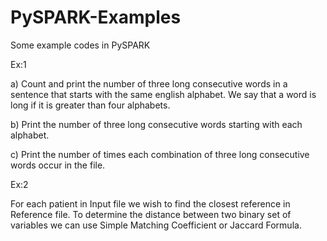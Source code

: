 # PySPARK-Examples
Some example codes in PySPARK

Ex:1

a) Count and print the number of three long consecutive words in a sentence that starts with the same english alphabet. We
say that a word is long if it is greater than four alphabets.

b) Print the number of three long consecutive words starting with each alphabet.

c) Print the number of times each combination of three long consecutive words occur in the file.

Ex:2

For each patient in Input file we wish to find the closest reference in Reference file. To determine the distance between two
binary set of variables we can use Simple Matching Coefficient or Jaccard Formula.
